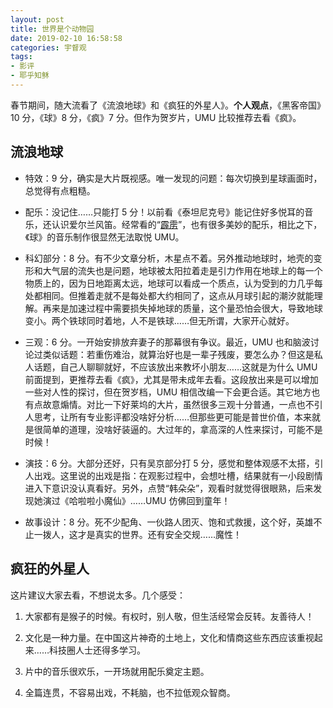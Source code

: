 ```yaml
---
layout: post
title: 世界是个动物园
date: 2019-02-10 16:58:58
categories: 宇督观
tags:
- 影评
- 耶乎知稣
---
```

春节期间，随大流看了《流浪地球》和《疯狂的外星人》。**个人观点**，《黑客帝国》 10 分，《球》8 分，《疯》7 分。但作为贺岁片，UMU 比较推荐去看《疯》。

## 流浪地球

- 特效：9 分，确实是大片既视感。唯一发现的问题：每次切换到星球画面时，总觉得有点粗糙。

- 配乐：没记住……只能打 5 分！以前看《泰坦尼克号》能记住好多悦耳的音乐，还认识爱尔兰风笛。经常看的“[霹雳](/tags/霹雳/)”，也有很多美妙的配乐，相比之下，《球》的音乐制作很显然无法取悦 UMU。

- 科幻部分：8 分。有不少文章分析，木星点不着。另外推动地球时，地壳的变形和大气层的流失也是问题，地球被太阳拉着走是引力作用在地球上的每一个物质上的，因为日地距离太远，地球可以看成一个质点，认为受到的力几乎每处都相同。但推着走就不是每处都大约相同了，这点从月球引起的潮汐就能理解。再来是加速过程中需要损失掉地球的质量，这个量恐怕会很大，导致地球变小。两个铁球同时着地，人不是铁球……但无所谓，大家开心就好。

- 三观：6 分。一开始安排放弃妻子的那幕很有争议。最近，UMU 也和脑波讨论过类似话题：若重伤难治，就算治好也是一辈子残废，要怎么办？但这是私人话题，自己人聊聊就好，不应该放出来教坏小朋友……这就是为什么 UMU 前面提到，更推荐去看《疯》，尤其是带未成年去看。这段放出来是可以增加一些对人性的探讨，但在贺岁档，UMU 相信改编一下会更合适。其它地方也有点故意煽情。对比一下好莱坞的大片，虽然很多三观十分普通，一点也不引人思考，让所有专业影评都没啥好分析……但那些更可能是普世价值，本来就是很简单的道理，没啥好装逼的。大过年的，拿高深的人性来探讨，可能不是时候！

- 演技：6 分。大部分还好，只有吴京部分打 5 分，感觉和整体观感不太搭，引人出戏。这里说的出戏是指：在观影过程中，会想吐槽，结果就有一小段剧情进入下意识没认真看好。另外，点赞“韩朵朵”，观看时就觉得很眼熟，后来发现她演过《哈啦啦小魔仙》……UMU 仿佛回到童年！

- 故事设计：8 分。死不少配角、一伙路人团灭、饱和式救援，这个好，英雄不止一拨人，这才是真实的世界。还有安全交规……魔性！

## 疯狂的外星人

这片建议大家去看，不想说太多。几个感受：

1. 大家都有是猴子的时候。有权时，别人敬，但生活经常会反转。友善待人！

2. 文化是一种力量。在中国这片神奇的土地上，文化和情商这些东西应该重视起来……科技圈人士还得多学习。

3. 片中的音乐很欢乐，一开场就用配乐奠定主题。

4. 全篇连贯，不容易出戏，不耗脑，也不拉低观众智商。
